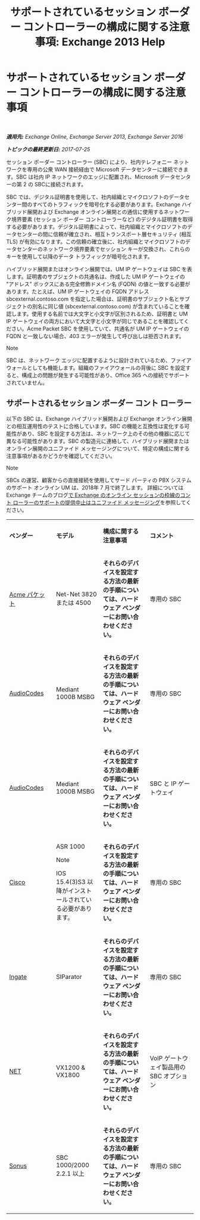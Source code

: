 ﻿---
title: 'サポートされているセッション ボーダー コントローラーの構成に関する注意事項: Exchange 2013 Help'
TOCTitle: サポートされているセッション ボーダー コントローラーの構成に関する注意事項
ms:assetid: d161f94a-a243-4294-93b3-2bf1dc17b59f
ms:mtpsurl: https://technet.microsoft.com/ja-jp/library/JJ673565(v=EXCHG.150)
ms:contentKeyID: 50555876
ms.date: 05/23/2018
mtps_version: v=EXCHG.150
ms.translationtype: MT
---

# サポートされているセッション ボーダー コントローラーの構成に関する注意事項

 

_**適用先:** Exchange Online, Exchange Server 2013, Exchange Server 2016_

_**トピックの最終更新日:** 2017-07-25_

セッション ボーダー コントローラー (SBC) により、社内テレフォニー ネットワークを専用の公衆 WAN 接続経由で Microsoft データセンターに接続できます。SBC は社内 IP ネットワークのエッジに配置され、Microsoft データセンターの第 2 の SBCに接続されます。

SBC では、デジタル証明書を使用して、社内組織とマイクロソフトのデータセンター間のすべてのトラフィックを暗号化する必要があります。Exchange ハイブリッド展開および Exchange オンライン展開との通信に使用するネットワーク境界要素 (セッション ボーダー コントローラーなど) のデジタル証明書を取得する必要があります。デジタル証明書によって、社内組織とマイクロソフトのデータセンターの間に信頼が確立され、相互トランスポート層セキュリティ (相互 TLS) が有効になります。この信頼の確立後に、社内組織とマイクロソフトのデータセンターのネットワーク境界要素でセッション キーが交換され、これらのキーを使用して以降のデータ トラフィックが暗号化されます。

ハイブリッド展開またはオンライン展開では、UM IP ゲートウェイは SBC を表します。証明書のサブジェクトの共通名は、作成した UM IP ゲートウェイの "アドレス" ボックスにある完全修飾ドメイン名 (FQDN) の値と一致する必要があります。たとえば、UM IP ゲートウェイの FQDN アドレス sbcexternal.contoso.com を指定した場合は、証明書のサブジェクト名とサブジェクトの別名に同じ値 (sbcexternal.contoso.com) が含まれていることを確認します。使用する名前では大文字と小文字が区別されるため、証明書と UM IP ゲートウェイの両方において大文字と小文字が同じであることを確認してください。Acme Packet SBC を使用していて、共通名が UM IP ゲートウェイの FQDN と一致しない場合、403 エラーが発生して呼び出しは拒否されます。


> [!NOTE]
> SBC は、ネットワーク エッジに配置するように設計されているため、ファイアウォールとしても機能します。組織のファイアウォールの背後に SBC を設定すると、構成上の問題が発生する可能性があり、Office 365 への接続でサポートされていません。



## サポートされるセッション ボーダー コント ローラー

以下の SBC は、Exchange ハイブリッド展開および Exchange オンライン展開との相互運用性のテストに合格しています。SBC の機能と互換性は変化する可能性があり、SBC を設定する方法は、ネットワーク上のその他の機器に応じて異なる可能性があります。SBC の製造元に連絡して、ハイブリッド展開またはオンライン展開のユニファイド メッセージングについて、特定の構成に関する注意事項があるかどうかを確認してください。


> [!NOTE]
> SBCs の運営、顧客からの直接接続を使用してサード パーティの PBX システムのサポート オンライン UM は、2018年 7 月で終了します。 詳細については Exchange チームのブログ<A href="https://blogs.technet.microsoft.com/exchange/2017/07/18/discontinuation-of-support-for-session-border-controllers-in-exchange-online-unified-messaging/">で Exchange のオンライン セッションの枠線のコント ローラーのサポートの提供中止はユニファイド メッセージング</A>を参照してください。




<table>
<colgroup>
<col style="width: 25%" />
<col style="width: 25%" />
<col style="width: 25%" />
<col style="width: 25%" />
</colgroup>
<tbody>
<tr class="odd">
<td><p><strong>ベンダー</strong></p></td>
<td><p><strong>モデル</strong></p></td>
<td><p><strong>構成に関する注意事項</strong></p></td>
<td><p><strong>コメント</strong></p></td>
</tr>
<tr class="even">
<td><p><a href="http://www.acmepacket.com">Acme パケット</a></p></td>
<td><p>Net-Net 3820 または 4500</p></td>
<td><p><strong>それらのデバイスを設定する方法の最新の手順については、ハードウェア ベンダーにお問い合わせください。</strong></p></td>
<td><p>専用の SBC</p></td>
</tr>
<tr class="odd">
<td><p><a href="https://www.audiocodes.com">AudioCodes</a></p></td>
<td><p>Mediant 1000B MSBG</p></td>
<td><p><strong>それらのデバイスを設定する方法の最新の手順については、ハードウェア ベンダーにお問い合わせください。</strong></p></td>
<td><p>専用の SBC</p></td>
</tr>
<tr class="even">
<td><p><a href="https://www.audiocodes.com">AudioCodes</a></p></td>
<td><p>Mediant 1000B MSBG</p></td>
<td><p><strong>それらのデバイスを設定する方法の最新の手順については、ハードウェア ベンダーにお問い合わせください。</strong></p></td>
<td><p>SBC と IP ゲートウェイ</p></td>
</tr>
<tr class="odd">
<td><p><a href="https://www.cisco.com/c/dam/en/us/solutions/collateral/enterprise-networks/unified-access/cube-asr-release-10-0.pdf">Cisco</a></p></td>
<td><p>ASR 1000</p>

> [!NOTE]
> IOS 15.4(3)S3 以降がインストールされている必要があります。


</td>
<td><p><strong>それらのデバイスを設定する方法の最新の手順については、ハードウェア ベンダーにお問い合わせください。</strong></p></td>
<td><p>専用の SBC</p></td>
</tr>
<tr class="even">
<td><p><a href="https://www.ingate.com/">Ingate</a></p></td>
<td><p>SIParator</p></td>
<td><p><strong>それらのデバイスを設定する方法の最新の手順については、ハードウェア ベンダーにお問い合わせください。</strong></p></td>
<td><p>専用の SBC</p></td>
</tr>
<tr class="odd">
<td><p><a href="http://www.net.com">NET</a></p></td>
<td><p>VX1200 &amp; VX1800</p></td>
<td><p><strong>それらのデバイスを設定する方法の最新の手順については、ハードウェア ベンダーにお問い合わせください。</strong></p></td>
<td><p>VoIP ゲートウェイ製品用の SBC オプション</p></td>
</tr>
<tr class="even">
<td><p><a href="http://www.sonus.net/">Sonus</a></p></td>
<td><p>SBC 1000/2000 2.2.1 以上</p></td>
<td><p><strong>それらのデバイスを設定する方法の最新の手順については、ハードウェア ベンダーにお問い合わせください。</strong></p></td>
<td><p>専用の SBC</p></td>
</tr>
</tbody>
</table>

